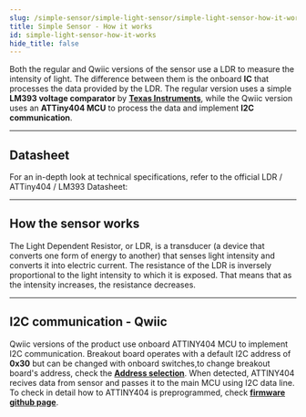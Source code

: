```yaml
---
slug: /simple-sensor/simple-light-sensor/simple-light-sensor-how-it-works
title: Simple Sensor - How it works
id: simple-light-sensor-how-it-works
hide_title: false
---
```


Both the regular and Qwiic versions of the sensor use a LDR to measure the intensity of light. The difference between them is the onboard **IC** that processes the data provided by the LDR. The regular version uses a simple **LM393 voltage comparator** by [**Texas Instruments**](https://eu.mouser.com/ProductDetail/Texas-Instruments/LM393M-NOPB?qs=QbsRYf82W3GpBNun7wKZlw%3D%3D&utm_id=20109199385&utm_source=google&utm_medium=cpc&utm_marketing_tactic=emeacorp&gad_source=1&gbraid=0AAAAADn_wf2fKvpBFkLrBUUl8dO2RQg0h&gclid=Cj0KCQjwy46_BhDOARIsAIvmcwMsdd1u6kOcRmTTIs-3gcSdmuLKAzoQu5R-yEysSeXZ3OPvm47trKQaAineEALw_wcB), while the Qwiic version uses an **ATTiny404 MCU** to process the data and implement **I2C communication**. 

<CenteredImage src="/img/simple-sensor/simple-light-sensor/333041_ATTINY404_highlighted.jpg" alt="ATTiny404 MCU on board of Qwiic version" caption="ATTiny404 MCU on board of Qwiic version" width="400px" />

<CenteredImage src="/img/simple-sensor/simple-light-sensor/333046_LM393_highlighted.jpg" alt="LM393 on board of regular version" caption="LM393 on board of regular version" width="400px" />

---

## Datasheet
For an in-depth look at technical specifications, refer to the official LDR /   ATTiny404 / LM393 Datasheet:
<QuickLink  
  title="LDR Datasheet"  
  description="Detailed technical documentation for the Light dependent resistor."  
  url="https://components101.com/sites/default/files/component_datasheet/LDR%20Datasheet.pdf"  
/> 
<QuickLink  
  title="ATTiny404 Datasheet"  
  description="Detailed technical documentation for the LM393 Voltage Comparator."  
  url="https://docs.rs-online.com/943a/0900766b8170d70c.pdf"  
/>  
<QuickLink  
  title="LM393 Datasheet"  
  description="Detailed technical documentation for the ATTiny404 microcontroller."  
  url="https://ww1.microchip.com/downloads/en/devicedoc/50002687a.pdf"  
/> 

---

## How the sensor works
The Light Dependent Resistor, or LDR, is a transducer (a device that converts one form of energy to another) that senses light intensity and converts it into electric current. The resistance of the LDR is inversely proportional to the light intensity to which it is exposed. That means that as the intensity increases, the resistance decreases.

<CenteredImage src="/img/simple-sensor/simple-light-sensor/light-sensor_graph.jpg" alt="LM393 on board of regular version" caption="LM393 on board of regular version" width="400px" />

---

## I2C communication - Qwiic

Qwiic versions of the product use onboard ATTINY404 MCU to implement I2C communication. Breakout board operates with a default I2C address of **0x30**  but can be changed with onboard switches,to change breakout board's address, check the [**Address selection**](/documentation/simple-sensor/simple-light-sensor/simple-light-sensor-hardware#address-selection-for-qwiic-version). When detected, ATTINY404 recives data from sensor and passes it to the main MCU using I2C data line. To check in detail how to ATTINY404 is preprogrammed, check [**firmware github page**](https://github.com/SolderedElectronics/Soldered-Digital-Light-Sensor-Arduino-Library/blob/dev/extras/attiny_firmware/attiny_firmware.ino).
